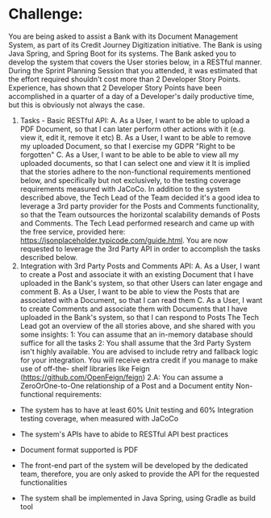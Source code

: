 
# Challenge:
You are being asked to assist a Bank with its Document Management System, as part of its Credit
Journey Digitization initiative. The Bank is using Java Spring, and Spring Boot for its systems.
The Bank asked you to develop the system that covers the User stories below, in a RESTful manner.
During the Sprint Planning Session that you attended, it was estimated that the effort required shouldn&#39;t
cost more than 2 Developer Story Points. Experience, has shown that 2 Developer Story Points have
been accomplished in a quarter of a day of a Developer&#39;s daily productive time, but this is obviously not
always the case.
1. Tasks - Basic RESTful API:
A. As a User, I want to be able to upload a PDF Document, so that I can later perform other actions with
it (e.g. view it, edit it, remove it etc)
B. As a User, I want to be able to remove my uploaded Document, so that I exercise my GDPR &quot;Right to
be forgotten&quot;
C. As a User, I want to be able to be able to view all my uploaded documents, so that I can select one
and view it
It is implied that the stories adhere to the non-functional requirements mentioned below, and
specifically but not exclusively, to the testing coverage requirements measured with JaCoCo.
In addition to the system described above, the Tech Lead of the Team decided it&#39;s a good idea to
leverage a 3rd party provider for the Posts and Comments functionality, so that the Team outsources
the horizontal scalability demands of Posts and Comments. The Tech Lead performed research and
came up with the free service, provided here: https://jsonplaceholder.typicode.com/guide.html. You are
now requested to leverage the 3rd Party API in order to accomplish the tasks described below.
2. Integration with 3rd Party Posts and Comments API:
A. As a User, I want to create a Post and associate it with an existing Document that I have uploaded in
the Bank&#39;s system, so that other Users can later engage and comment
B. As a User, I want to be able to view the Posts that are associated with a Document, so that I can read
them
C. As a User, I want to create Comments and associate them with Documents that I have uploaded in the
Bank&#39;s system, so that I can respond to Posts
The Tech Lead got an overview of the all stories above, and she shared with you some insights:
1: You can assume that an in-memory database should suffice for all the tasks
2: You shall assume that the 3rd Party System isn&#39;t highly available. You are advised to include retry and
fallback logic for your integration. You will receive extra credit if you manage to make use of off-the-
shelf libraries like Feign (https://github.com/OpenFeign/feign)
2.A: You can assume a ZeroOrOne-to-One relationship of a Post and a Document entity
Non-functional requirements:
- The system has to have at least 60% Unit testing and 60% Integration testing coverage, when
measured with JaCoCo
- The system&#39;s APIs have to abide to RESTful API best practices
- Document format supported is PDF

- The front-end part of the system will be developed by the dedicated team, therefore, you are only
asked to provide the API for the requested functionalities
- The system shall be implemented in Java Spring, using Gradle as build tool
